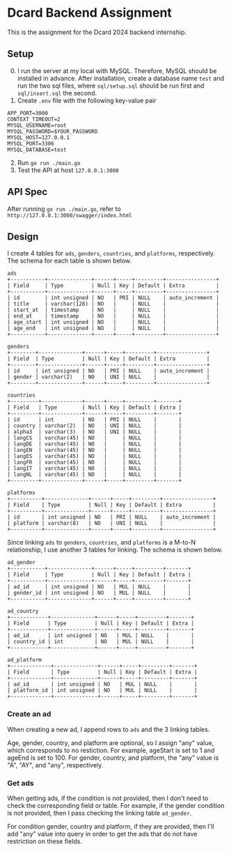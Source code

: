 # Dcard Backend Assignment
This is the assignment for the Dcard 2024 backend internship.

## Setup
0. I run the server at my local with MySQL. Therefore, MySQL should be installed in advance. After installation, create a database name `test` and run the two sql files, where `sql/setup.sql` should be run first and `sql/insert.sql` the second.
1. Create `.env` file with the following key-value pair
```
APP_PORT=3000
CONTEXT_TIMEOUT=2
MYSQL_USERNAME=root
MYSQL_PASSWORD=$YOUR_PASSWORD
MYSQL_HOST=127.0.0.1
MYSQL_PORT=3306
MYSQL_DATABASE=test
```
2. Run `go run ./main.go`
3. Test the API at host `127.0.0.1:3000`

## API Spec
After running `go run ./main.go`, refer to `http://127.0.0.1:3000/swagger/index.html`

## Design
I create 4 tables for `ads`, `genders`, `countries`, and `platforms`, respectively. The schema for each table is shown below.
```
ads
+-----------+--------------+------+-----+---------+----------------+
| Field     | Type         | Null | Key | Default | Extra          |
+-----------+--------------+------+-----+---------+----------------+
| id        | int unsigned | NO   | PRI | NULL    | auto_increment |
| title     | varchar(128) | NO   |     | NULL    |                |
| start_at  | timestamp    | NO   |     | NULL    |                |
| end_at    | timestamp    | NO   |     | NULL    |                |
| age_start | int unsigned | NO   |     | NULL    |                |
| age_end   | int unsigned | NO   |     | NULL    |                |
+-----------+--------------+------+-----+---------+----------------+

genders
+--------+--------------+------+-----+---------+----------------+
| Field  | Type         | Null | Key | Default | Extra          |
+--------+--------------+------+-----+---------+----------------+
| id     | int unsigned | NO   | PRI | NULL    | auto_increment |
| gender | varchar(2)   | NO   | UNI | NULL    |                |
+--------+--------------+------+-----+---------+----------------+

countries
+---------+-------------+------+-----+---------+-------+
| Field   | Type        | Null | Key | Default | Extra |
+---------+-------------+------+-----+---------+-------+
| id      | int         | NO   | PRI | NULL    |       |
| country | varchar(2)  | NO   | UNI | NULL    |       |
| alpha3  | varchar(3)  | NO   | UNI | NULL    |       |
| langCS  | varchar(45) | NO   |     | NULL    |       |
| langDE  | varchar(45) | NO   |     | NULL    |       |
| langEN  | varchar(45) | NO   |     | NULL    |       |
| langES  | varchar(45) | NO   |     | NULL    |       |
| langFR  | varchar(45) | NO   |     | NULL    |       |
| langIT  | varchar(45) | NO   |     | NULL    |       |
| langNL  | varchar(45) | NO   |     | NULL    |       |
+---------+-------------+------+-----+---------+-------+

platforms
+----------+--------------+------+-----+---------+----------------+
| Field    | Type         | Null | Key | Default | Extra          |
+----------+--------------+------+-----+---------+----------------+
| id       | int unsigned | NO   | PRI | NULL    | auto_increment |
| platform | varchar(8)   | NO   | UNI | NULL    |                |
+----------+--------------+------+-----+---------+----------------+
```
Since linking `ads` to `genders`, `countries`, and `platforms` is a M-to-N relationship, I use another 3 tables for linking. The schema is shown below.
```
ad_gender
+-----------+--------------+------+-----+---------+-------+
| Field     | Type         | Null | Key | Default | Extra |
+-----------+--------------+------+-----+---------+-------+
| ad_id     | int unsigned | NO   | MUL | NULL    |       |
| gender_id | int unsigned | NO   | MUL | NULL    |       |
+-----------+--------------+------+-----+---------+-------+

ad_country
+------------+--------------+------+-----+---------+-------+
| Field      | Type         | Null | Key | Default | Extra |
+------------+--------------+------+-----+---------+-------+
| ad_id      | int unsigned | NO   | MUL | NULL    |       |
| country_id | int          | NO   | MUL | NULL    |       |
+------------+--------------+------+-----+---------+-------+

ad_platform
+-------------+--------------+------+-----+---------+-------+
| Field       | Type         | Null | Key | Default | Extra |
+-------------+--------------+------+-----+---------+-------+
| ad_id       | int unsigned | NO   | MUL | NULL    |       |
| platform_id | int unsigned | NO   | MUL | NULL    |       |
+-------------+--------------+------+-----+---------+-------+
```

### Create an ad
When creating a new ad, I append rows to `ads` and the 3 linking tables. 

Age, gender, country, and platform are optional, so I assign "any" value, which corresponds to no restiction. For example, ageStart is set to 1 and ageEnd is set to 100. For gender, country, and platform, the "any" value is "A", "AY", and "any", respectively.

### Get ads
When getting ads, if the condition is not provided, then I don't need to check the corresponding field or table. For example, if the gender condition is not provided, then I pass checking the linking table `ad_gender`. 

For condition gender, country and platform, if they are provided, then I'll add "any" value into query in order to get the ads that do not have restriction on these fields.